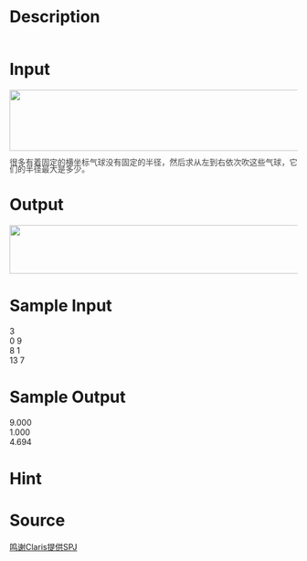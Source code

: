 
# Description

<div class="content"><p><img alt="" src="source/bzoj/2383/img/aHR0cHM6Ly9seWRzeS5jb20vSnVkZ2VPbmxpbmUvdXBsb2FkLzIwMTEwNy9jMS5qcGc=.jpg"/></p></div>

# Input

<div class="content"><p><img height="107" alt="" width="887" src="source/bzoj/2383/img/aHR0cHM6Ly9seWRzeS5jb20vSnVkZ2VPbmxpbmUvdXBsb2FkLzIwMTEwNy9jMigxKS5qcGc=.jpg"/></p>
<p><span style="color: rgb(68, 68, 68); font-family: tahoma, arial, sans-serif; line-height: 12px;">很多有着固定的横坐标气球没有固定的半径，然后求从左到右依次吹这些气球，它们的半径最大是多少。</span></p></div>

# Output

<div class="content"><p><img height="85" alt="" width="887" src="source/bzoj/2383/img/aHR0cHM6Ly9seWRzeS5jb20vSnVkZ2VPbmxpbmUvdXBsb2FkLzIwMTEwNy9jMy5qcGc=.jpg"/></p></div>

# Sample Input

<div class="content"><span class="sampledata">3<br/>
0 9<br/>
8 1<br/>
13 7</span></div>

# Sample Output

<div class="content"><span class="sampledata">9.000<br/>
1.000<br/>
4.694</span></div>

# Hint

<div class="content"><p></p></div>

# Source

<div class="content"><p><a href="problemset.php?search=鸣谢Claris提供SPJ">鸣谢Claris提供SPJ</a></p></div>


